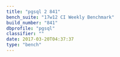 ```yaml
---
title: "pgsql 2 841"
bench_suite: "17w12 CI Weekly Benchmark"
build_number: "841"
dbprofile: "pgsql"
classifier: ""
date: 2017-03-20T04:37:37
type: "bench"
---
```


